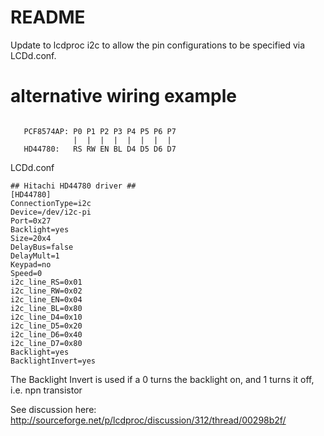 # README #

Update to lcdproc i2c to allow the pin configurations to be specified via LCDd.conf.

# alternative wiring example #


```

   PCF8574AP: P0 P1 P2 P3 P4 P5 P6 P7
              |  |  |  |  |  |  |  |
   HD44780:   RS RW EN BL D4 D5 D6 D7

```

LCDd.conf

```
## Hitachi HD44780 driver ##
[HD44780]
ConnectionType=i2c
Device=/dev/i2c-pi
Port=0x27
Backlight=yes
Size=20x4
DelayBus=false
DelayMult=1
Keypad=no
Speed=0
i2c_line_RS=0x01
i2c_line_RW=0x02
i2c_line_EN=0x04
i2c_line_BL=0x80
i2c_line_D4=0x10
i2c_line_D5=0x20
i2c_line_D6=0x40
i2c_line_D7=0x80
Backlight=yes
BacklightInvert=yes
```

The Backlight Invert is used if a 0 turns the backlight on, and 1 turns it off, i.e. npn
 transistor

See discussion here:
http://sourceforge.net/p/lcdproc/discussion/312/thread/00298b2f/